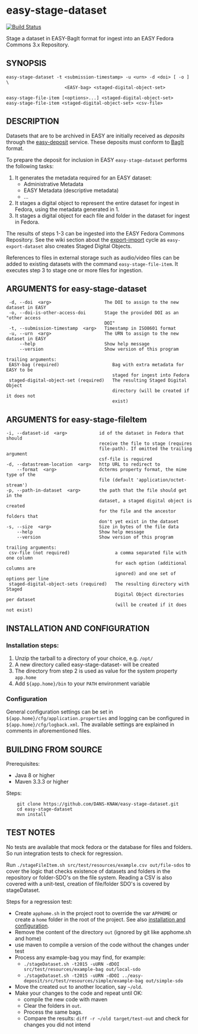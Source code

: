 easy-stage-dataset
==================
[![Build Status](https://travis-ci.org/DANS-KNAW/easy-stage-dataset.svg?branch=master)](https://travis-ci.org/DANS-KNAW/easy-stage-dataset)

Stage a dataset in EASY-BagIt format for ingest into an EASY Fedora Commons 3.x Repository.


SYNOPSIS
--------

    easy-stage-dataset -t <submission-timestamp> -u <urn> -d <doi> [ -o ] \
                          <EASY-bag> <staged-digital-object-set>

    easy-stage-file-item [<options>...] <staged-digital-object-set>
    easy-stage-file-item <staged-digital-object-set> <csv-file>


DESCRIPTION
-----------

Datasets that are to be archived in EASY are initially received as *deposits* through the [easy-deposit] service. These
deposits must conform to [BagIt] format.

To prepare the deposit for inclusion in EASY `easy-stage-dataset` performs the following tasks:

 1. It generates the metadata required for an EASY dataset:
    * Administrative Metadata
    * EASY Metadata (descriptive metadata)
    * ...
 2. It stages a digital object to represent the entire dataset for ingest in Fedora, using the metadata generated in 1.
 3. It stages a digital object for each file and folder in the dataset for ingest in Fedora.

The results of steps 1-3 can be ingested into the EASY Fedora Commons Repository. See the wiki section
about the [export-import] cycle as `easy-export-dataset` also creates Staged Digital Objects.

References to files in external storage such as audio/video files can be added to existing datasets with 
the command `easy-stage-file-item`. It executes step 3 to stage one or more files for ingestion.


ARGUMENTS for easy-stage-dataset
--------------------------------

     -d, --doi  <arg>                    The DOI to assign to the new dataset in EASY
     -o, --doi-is-other-access-doi       Stage the provided DOI as an "other access
                                         DOI"
     -t, --submission-timestamp  <arg>   Timestamp in ISO8601 format
     -u, --urn  <arg>                    The URN to assign to the new dataset in EASY
         --help                          Show help message
         --version                       Show version of this program

    trailing arguments:
     EASY-bag (required)                    Bag with extra metadata for EASY to be
                                            staged for ingest into Fedora
     staged-digital-object-set (required)   The resulting Staged Digital Object
                                            directory (will be created if it does not
                                            exist)


ARGUMENTS for easy-stage-fileItem
---------------------------------

    -i, --dataset-id  <arg>            id of the dataset in Fedora that should
                                       receive the file to stage (requires
                                       file-path). If omitted the trailing argument
                                       csf-file is required
    -d, --datastream-location  <arg>   http URL to redirect to
        --format  <arg>                dcterms property format, the mime type of the
                                       file (default 'application/octet-stream')
    -p, --path-in-dataset  <arg>       the path that the file should get in the
                                       dataset, a staged digital object is created
                                       for the file and the ancestor folders that
                                       don't yet exist in the dataset
    -s, --size  <arg>                  Size in bytes of the file data
        --help                         Show help message
        --version                      Show version of this program

    trailing arguments:
     csv-file (not required)                 a comma separated file with one column
                                             for each option (additional columns are
                                             ignored) and one set of options per line
     staged-digital-object-sets (required)   The resulting directory with Staged
                                             Digital Object directories per dataset
                                             (will be created if it does not exist) 

INSTALLATION AND CONFIGURATION
------------------------------

### Installation steps:

1. Unzip the tarball to a directory of your choice, e.g. `/opt/`
2. A new directory called easy-stage-dataset-<version> will be created
3. The directory from step 2 is used as value for the system property ``app.home``
4. Add ``${app.home}/bin`` to your ``PATH`` environment variable


### Configuration

General configuration settings can be set in `${app.home}/cfg/application.properties` and logging can be
configured in `${app.home}/cfg/logback.xml`. The available settings are explained in comments in 
aforementioned files.


BUILDING FROM SOURCE
--------------------

Prerequisites:

* Java 8 or higher
* Maven 3.3.3 or higher
 
Steps:

        git clone https://github.com/DANS-KNAW/easy-stage-dataset.git
        cd easy-stage-dataset
        mvn install

TEST NOTES
----------

No tests are available that mock fedora or the database for files and folders.
So run integration tests to check for regression.

Run `./stageFileItem.sh src/test/resources/example.csv out/file-sdos`
to cover the logic that checks existence of datasets and folders in the repository or folder-SDO's on the file system.
Reading a CSV is also covered with a unit-test, creation of file/folder SDO's is covered by stageDataset.


Steps for a regression test:

* Create `apphome.sh` in the project root to override the var `APPHOME`
  or create a `home` folder in the root of the project.
  See also [installation and configuration](#installation-and-configuration).
* Remove the content of the directory `out` (ignored by git like apphome.sh and home)
* use maven to compile a version of the code without the changes under test
* Process any example-bag you may find, for example:
  * `./stageDataset.sh -t2015 -uURN -dDOI src/test/resources/example-bag out/local-sdo`
  * `./stageDataset.sh -t2015 -uURN -dDOI ../easy-deposit/src/test/resources/simple/example-bag out/simple-sdo`
* Move the created `out` to another location, say `~/old`.
* Make your changes to the code and repeat until OK:
  * compile the new code with maven
  * Clear the folders in `out`.
  * Process the same bags.
  * Compare the results: `diff -r ~/old target/test-out` and check for changes you did not intend


[dans-parent]: https://github.com/DANS-KNAW/dans-parent#dans-parent
[easy-deposit]: https://github.com/DANS-KNAW/easy-deposit#easy-deposit
[BagIt]: https://tools.ietf.org/html/draft-kunze-bagit-11
[export-import]: https://github.com/DANS-KNAW/easy-export-dataset/wiki#the-export-import-cycle
